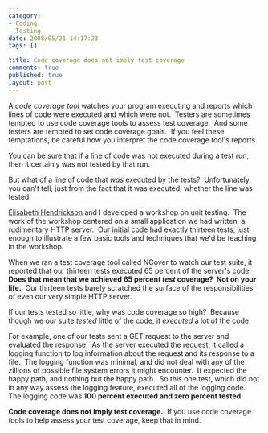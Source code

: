 ```yaml
--- 
category: 
- Coding
- Testing
date: 2008/05/21 14:17:23
tags: []

title: Code coverage does not imply test coverage
comments: true
published: true
layout: post
---
```


<p>A <em>code coverage tool</em> watches your program executing and reports which lines of code were executed and which were not.&#160; Testers are sometimes tempted to use code coverage tools to assess test coverage.&#160; And some testers are tempted to set code coverage goals.&#160; If you feel these temptations, be careful how you interpret the code coverage tool's reports.</p>  <p>You can be sure that if a line of code was not executed during a test run, then it certainly was not tested by that run.</p>  <p>But what of a line of code that <em>was</em> executed by the tests?&#160; Unfortunately, you can't tell, just from the fact that it was executed, whether the line was tested.</p>  <p><a title="Agile Testing consultant and trainer Elisabeth Hendrickson" href="http://www.testobsessed.com">Elisabeth Hendrickson</a> and I developed a workshop on unit testing.&#160; The work of the workshop centered on a small application we had written, a rudimentary HTTP server.&#160; Our initial code had exactly thirteen tests, just enough to illustrate a few basic tools and techniques that we'd be teaching in the workshop.</p>  <p>When we ran a test coverage tool called NCover to watch our test suite, it reported that our thirteen tests executed 65 percent of the server's code.&#160; <strong>Does that mean that we achieved 65 percent <em>test</em> coverage?&#160; Not on your life.</strong>&#160; Our thirteen tests barely scratched the surface of the responsibilities of even our very simple HTTP server.</p>  <p>If our tests tested so little, why was code coverage so high?&#160; Because though we our suite <em>tested</em> little of the code, it <em>executed</em> a lot of the code.</p>  <p>For example, one of our tests sent a GET request to the server and evaluated the response.&#160; As the server executed the request, it called a logging function to log information about the request and its response to a file.&#160; The logging function was minimal, and did not deal with any of the zillions of possible file system errors it might encounter.&#160; It expected the happy path, and nothing but the happy path.&#160; So this one test, which did not in any way assess the logging feature, executed all of the logging code.&#160; The logging code was <strong>100 percent executed and zero percent tested</strong>.</p>  <p><strong>Code coverage does not imply test coverage.</strong>&#160; If you use code coverage tools to help assess your test coverage, keep that in mind.</p>
